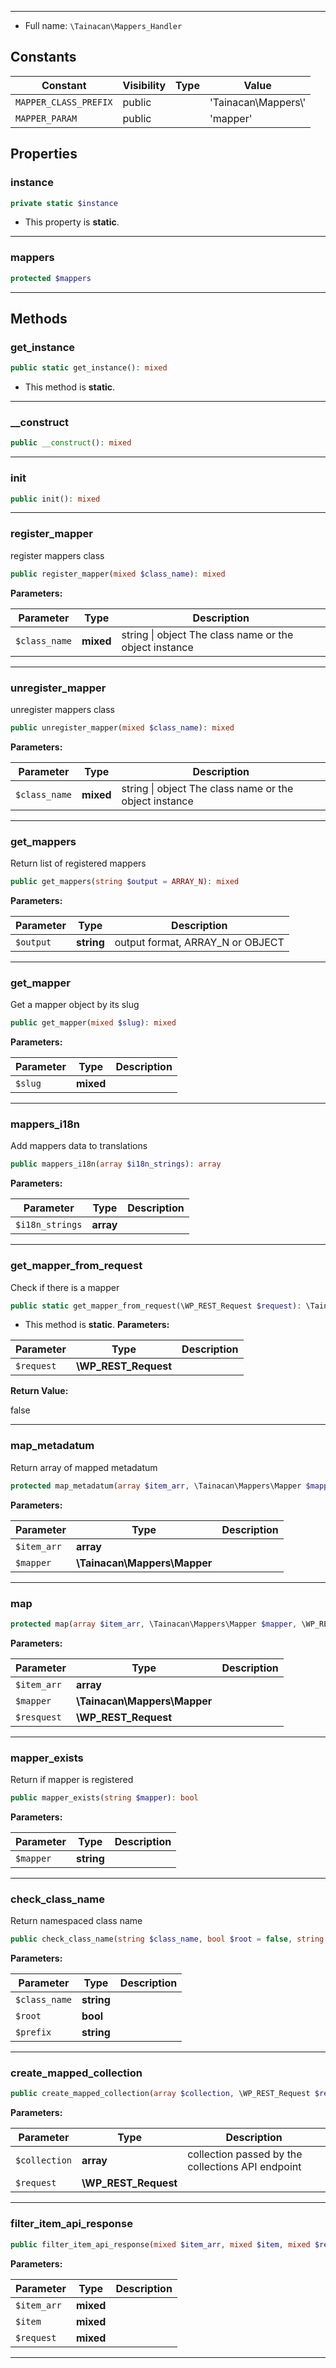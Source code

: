 
***

* Full name: `\Tainacan\Mappers_Handler`

## Constants

| Constant              | Visibility | Type | Value                |
|-----------------------|------------|------|----------------------|
| `MAPPER_CLASS_PREFIX` | public     |      | 'Tainacan\Mappers\\' |
| `MAPPER_PARAM`        | public     |      | 'mapper'             |

## Properties

### instance

```php
private static $instance
```

* This property is **static**.

***

### mappers

```php
protected $mappers
```

***

## Methods

### get_instance

```php
public static get_instance(): mixed
```

* This method is **static**.
***

### __construct

```php
public __construct(): mixed
```

***

### init

```php
public init(): mixed
```

***

### register_mapper

register mappers class

```php
public register_mapper(mixed $class_name): mixed
```

**Parameters:**

| Parameter     | Type      | Description                                            |
|---------------|-----------|--------------------------------------------------------|
| `$class_name` | **mixed** | string \| object The class name or the object instance |

***

### unregister_mapper

unregister mappers class

```php
public unregister_mapper(mixed $class_name): mixed
```

**Parameters:**

| Parameter     | Type      | Description                                            |
|---------------|-----------|--------------------------------------------------------|
| `$class_name` | **mixed** | string \| object The class name or the object instance |

***

### get_mappers

Return list of registered mappers

```php
public get_mappers(string $output = ARRAY_N): mixed
```

**Parameters:**

| Parameter | Type       | Description                      |
|-----------|------------|----------------------------------|
| `$output` | **string** | output format, ARRAY_N or OBJECT |

***

### get_mapper

Get a mapper object by its slug

```php
public get_mapper(mixed $slug): mixed
```

**Parameters:**

| Parameter | Type      | Description |
|-----------|-----------|-------------|
| `$slug`   | **mixed** |             |

***

### mappers_i18n

Add mappers data to translations

```php
public mappers_i18n(array $i18n_strings): array
```

**Parameters:**

| Parameter       | Type      | Description |
|-----------------|-----------|-------------|
| `$i18n_strings` | **array** |             |

***

### get_mapper_from_request

Check if there is a mapper

```php
public static get_mapper_from_request(\WP_REST_Request $request): \Tainacan\Mappers\Mapper|bool
```

* This method is **static**.
**Parameters:**

| Parameter  | Type                 | Description |
|------------|----------------------|-------------|
| `$request` | **\WP_REST_Request** |             |

**Return Value:**

false

***

### map_metadatum

Return array of mapped metadatum

```php
protected map_metadatum(array $item_arr, \Tainacan\Mappers\Mapper $mapper): array
```

**Parameters:**

| Parameter   | Type                         | Description |
|-------------|------------------------------|-------------|
| `$item_arr` | **array**                    |             |
| `$mapper`   | **\Tainacan\Mappers\Mapper** |             |

***

### map

```php
protected map(array $item_arr, \Tainacan\Mappers\Mapper $mapper, \WP_REST_Request $resquest): array
```

**Parameters:**

| Parameter   | Type                         | Description |
|-------------|------------------------------|-------------|
| `$item_arr` | **array**                    |             |
| `$mapper`   | **\Tainacan\Mappers\Mapper** |             |
| `$resquest` | **\WP_REST_Request**         |             |

***

### mapper_exists

Return if mapper is registered

```php
public mapper_exists(string $mapper): bool
```

**Parameters:**

| Parameter | Type       | Description |
|-----------|------------|-------------|
| `$mapper` | **string** |             |

***

### check_class_name

Return namespaced class name

```php
public check_class_name(string $class_name, bool $root = false, string $prefix = 'TainacanMapper\'): string
```

**Parameters:**

| Parameter     | Type       | Description |
|---------------|------------|-------------|
| `$class_name` | **string** |             |
| `$root`       | **bool**   |             |
| `$prefix`     | **string** |             |

***

### create_mapped_collection

```php
public create_mapped_collection(array $collection, \WP_REST_Request $request): mixed
```

**Parameters:**

| Parameter     | Type                 | Description                                       |
|---------------|----------------------|---------------------------------------------------|
| `$collection` | **array**            | collection passed by the collections API endpoint |
| `$request`    | **\WP_REST_Request** |                                                   |

***

### filter_item_api_response

```php
public filter_item_api_response(mixed $item_arr, mixed $item, mixed $request): mixed
```

**Parameters:**

| Parameter   | Type      | Description |
|-------------|-----------|-------------|
| `$item_arr` | **mixed** |             |
| `$item`     | **mixed** |             |
| `$request`  | **mixed** |             |

***
